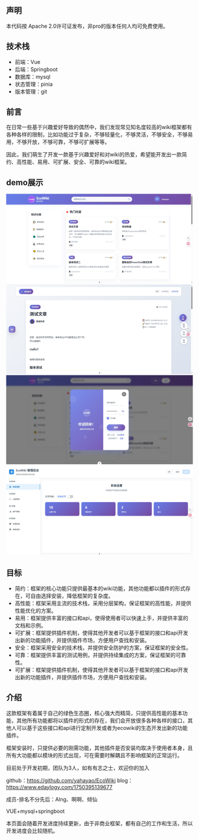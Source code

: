## 声明
本代码按 Apache 2.0许可证发布，非pro的版本任何人均可免费使用。
## 技术栈
- 前端：Vue
- 后端：Springboot
- 数据库：mysql
- 状态管理：pinia
- 版本管理：git
## 前言
在日常一些基于兴趣爱好导致的偶然中，我们发现常见知名度较高的wiki框架都有各种各样的限制，比如功能过于复杂，不够轻量化，不够灵活，不够安全，不够易用，不够开放，不够可靠，不够可扩展等等。

因此，我们萌生了开发一款基于兴趣爱好和对wiki的热爱，希望能开发出一款简约、高性能、易用、可扩展、安全、可靠的wiki框架。
## demo展示
![home](./describe/img-demo/home-demo.png)
![article](./describe/img-demo/article-demo.png)
![login](./describe/img-demo/login-demo.png)
![admin](./describe/img-demo/admin-demo.png)
## 目标
- 简约：框架的核心功能只提供最基本的wiki功能，其他功能都以插件的形式存在，可自由选择安装，降低框架的复杂度。
- 高性能：框架采用主流的技术栈，采用分层架构，保证框架的高性能，并提供性能优化的方案。
- 易用：框架提供丰富的接口和api，使得使用者可以快速上手，并提供丰富的文档和示例。
- 可扩展：框架提供插件机制，使得其他开发者可以基于框架的接口和api开发出新的功能插件，并提供插件市场，方便用户查找和安装。
- 安全：框架采用安全的技术栈，并提供安全防护的方案，保证框架的安全性。
- 可靠：框架提供丰富的测试用例，并提供持续集成的方案，保证框架的可靠性。
- 可扩展：框架提供插件机制，使得其他开发者可以基于框架的接口和api开发出新的功能插件，并提供插件市场，方便用户查找和安装。

## 介绍
这款框架有着属于自己的绿色生态圈，核心强大而精简，只提供高性能的基本功能，其他所有功能都将以插件的形式的存在，我们会开放很多各种各样的接口，其他人可以基于这些接口和api进行定制开发或者为ecowiki的生态开发出新的功能插件。

框架安装时，只提供必要的刚需功能，其他插件是否安装均取决于使用者本身，且所有大功能都以模块的形式出现，可在需要时解耦且不影响框架的正常运行。

目前处于开发初期，团队为3人，如有有志之士，欢迎你的加入

github：https://github.com/yahayao/EcoWiki
blog：https://www.edaylogy.com/1750395139677

成员-排名不分先后：Alng、啊啊、倾仙

VUE+mysql+springboot

本页面会随着开发进度持续更新，由于非商业框架，都有自己的工作和生活，所以开发进度会比较随机。
